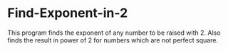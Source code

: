 # Find-Exponent-in-2
This program finds the exponent of any number to be raised with 2. Also finds the result in power of 2 for numbers which are not perfect square. 
